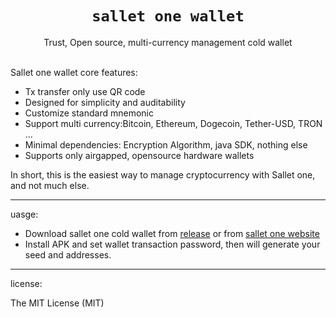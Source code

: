 <h1 align="center"><code>sallet one wallet</code></h1>

<div align="center">Trust, Open source, multi-currency management cold wallet</div>

<br />

Sallet one wallet core features:
- Tx transfer only use QR code
- Designed for simplicity and auditability
- Customize standard mnemonic
- Support multi currency:Bitcoin, Ethereum, Dogecoin, Tether-USD, TRON ...
- Minimal dependencies: Encryption Algorithm, java SDK, nothing else
- Supports only airgapped, opensource hardware wallets

In short, this is the easiest way to manage cryptocurrency with Sallet one, and not much else.

---

uasge:
- Download sallet one cold wallet from [release](https://github.com/avahowell/sia-coldstorage/releases) or from [sallet one website](https://www.salletone.com/?r=front/showcontent&S_ID=20210520141636)
- Install APK and set wallet transaction password, then will generate your seed and addresses.

---

license:

The MIT License (MIT)

